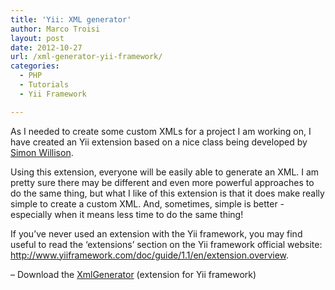 ```yaml
---
title: 'Yii: XML generator'
author: Marco Troisi
layout: post
date: 2012-10-27
url: /xml-generator-yii-framework/
categories:
  - PHP
  - Tutorials
  - Yii Framework

---
```

As I needed to create some custom XMLs for a project I am working on, I have created an Yii extension based on a nice class being developed by <a href="http://simonwillison.net/" target="_blank">Simon Willison</a>.

Using this extension, everyone will be easily able to generate an XML. I am pretty sure there may be different and even more powerful approaches to do the same thing, but what I like of this extension is that it does make really simple to create a custom XML. And, sometimes, simple is better -especially when it means less time to do the same thing!

If you&#8217;ve never used an extension with the Yii framework, you may find useful to read the &#8216;extensions&#8217; section on the Yii framework official website: <a href="http://www.yiiframework.com/doc/guide/1.1/en/extension.overview" target="_blank">http://www.yiiframework.com/doc/guide/1.1/en/extension.overview</a>.

&#8211; Download the [XmlGenerator][1] (extension for Yii framework)

 [1]: https://www.marcotroisi.com/wp-content/uploads/2012/10/XmlGenerator1.zip
